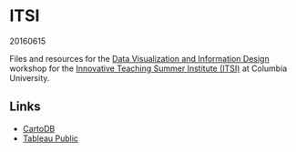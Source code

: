# ITSI

20160615

Files and resources for the [Data Visualization and Information Design](https://itsi2016.wikispaces.columbia.edu/Schedule) workshop for the [Innovative Teaching Summer Institute (ITSI)](http://ctl.columbia.edu/graduate-instructors/itsi/) at Columbia University.

## Links

* [CartoDB](https://cartodb.com/)
* [Tableau Public](https://public.tableau.com/s/)
